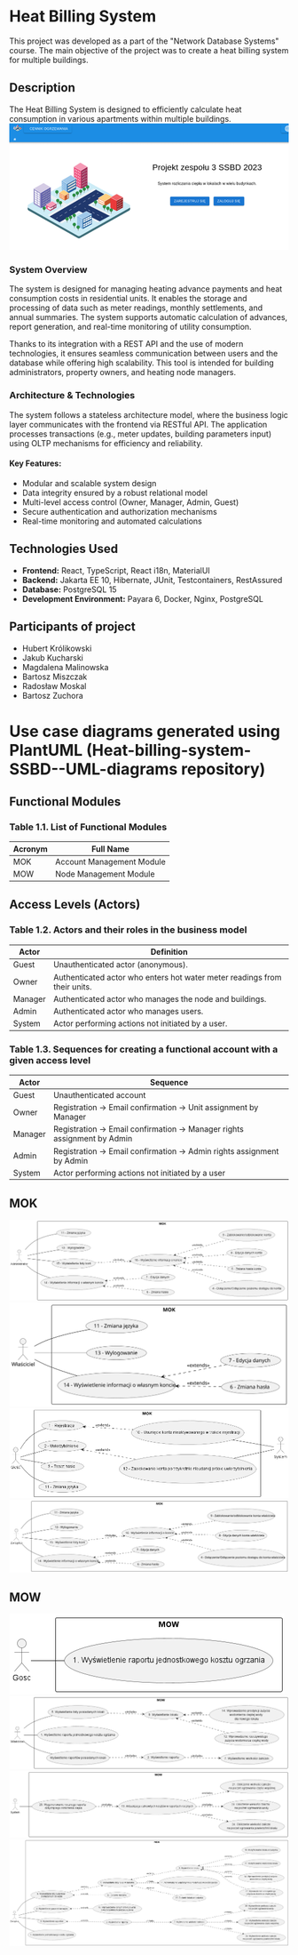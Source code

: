 # Heat Billing System

This project was developed as a part of the "Network Database Systems" course. The main objective of the project was to create a heat billing system for multiple buildings.

## Description

The Heat Billing System is designed to efficiently calculate heat consumption in various apartments within multiple buildings.
![alt text](https://github.com/malinowskaMM/Heat-billing-system-SSBD---UML-diagrams/blob/master/src/main/resources/view/mainPage.png)

### System Overview

The system is designed for managing heating advance payments and heat consumption costs in residential units. It enables the storage and processing of data such as meter readings, monthly settlements, and annual summaries. The system supports automatic calculation of advances, report generation, and real-time monitoring of utility consumption.

Thanks to its integration with a REST API and the use of modern technologies, it ensures seamless communication between users and the database while offering high scalability. This tool is intended for building administrators, property owners, and heating node managers.

### Architecture & Technologies

The system follows a stateless architecture model, where the business logic layer communicates with the frontend via RESTful API. The application processes transactions (e.g., meter updates, building parameters input) using OLTP mechanisms for efficiency and reliability.

#### Key Features:
- Modular and scalable system design
- Data integrity ensured by a robust relational model
- Multi-level access control (Owner, Manager, Admin, Guest)
- Secure authentication and authorization mechanisms
- Real-time monitoring and automated calculations

## Technologies Used

- **Frontend:** React, TypeScript, React i18n, MaterialUI
- **Backend:** Jakarta EE 10, Hibernate, JUnit, Testcontainers, RestAssured
- **Database:** PostgreSQL 15
- **Development Environment:** Payara 6, Docker, Nginx, PostgreSQL

## Participants of project

- Hubert Królikowski
- Jakub Kucharski
- Magdalena Malinowska
- Bartosz Miszczak
- Radosław Moskal
- Bartosz Zuchora

# Use case diagrams generated using PlantUML (Heat-billing-system-SSBD--UML-diagrams repository)
## Functional Modules

### Table 1.1. List of Functional Modules

| Acronym | Full Name                    |
|---------|------------------------------|
| MOK     | Account Management Module    |
| MOW     | Node Management Module       |

## Access Levels (Actors)

### Table 1.2. Actors and their roles in the business model

| Actor          | Definition                                                                 |
|----------------|---------------------------------------------------------------------------|
| Guest          | Unauthenticated actor (anonymous).                                        |
| Owner          | Authenticated actor who enters hot water meter readings from their units. |
| Manager        | Authenticated actor who manages the node and buildings.                   |
| Admin          | Authenticated actor who manages users.                                    |
| System         | Actor performing actions not initiated by a user.                         |

### Table 1.3. Sequences for creating a functional account with a given access level

| Actor          | Sequence                                                                                       |
|----------------|------------------------------------------------------------------------------------------------|
| Guest          | Unauthenticated account                                                                        |
| Owner          | Registration → Email confirmation → Unit assignment by Manager                                 |
| Manager        | Registration → Email confirmation → Manager rights assignment by Admin                         |
| Admin          | Registration → Email confirmation → Admin rights assignment by Admin                           |
| System         | Actor performing actions not initiated by a user                                                |


## MOK 
![alt text](https://github.com/malinowskaMM/Heat-billing-system-SSBD---UML-diagrams/blob/master/src/main/resources/MOK/MOKAdmin.png?raw=true)
![alt text](https://github.com/malinowskaMM/Heat-billing-system-SSBD---UML-diagrams/blob/master/src/main/resources/MOK/MOKWlasciciel.svg?raw=true)
![alt text](https://github.com/malinowskaMM/Heat-billing-system-SSBD---UML-diagrams/blob/master/src/main/resources/MOK/MOKGosc.png?raw=true)
![alt text](https://github.com/malinowskaMM/Heat-billing-system-SSBD---UML-diagrams/blob/master/src/main/resources/MOK/MOKZarzadca.svg)

## MOW
![alt text](https://github.com/malinowskaMM/Heat-billing-system-SSBD---UML-diagrams/blob/master/src/main/resources/MOW/diagramPrzypadkowUzyciaMOWGosc.png?raw=true)
![alt text](https://github.com/malinowskaMM/Heat-billing-system-SSBD---UML-diagrams/blob/master/src/main/resources/MOW/diagramPrzypadkowUzyciaMOWWlasciciel.png?raw=true)
![alt text](https://github.com/malinowskaMM/Heat-billing-system-SSBD---UML-diagrams/blob/master/src/main/resources/MOW/diagramPrzypadkowUzyciaMOWYSystem.png?raw=true)
![alt text](https://github.com/malinowskaMM/Heat-billing-system-SSBD---UML-diagrams/blob/master/src/main/resources/MOW/diagramPrzypadkowUzyciaMOWZarzadca.png)
